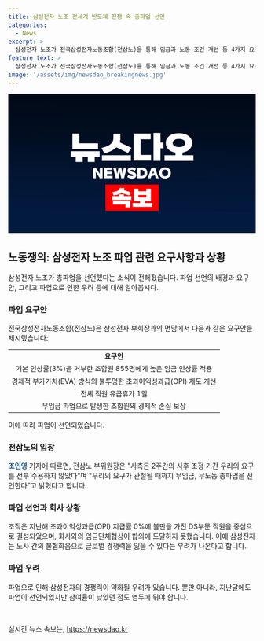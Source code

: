 ```yaml
---
title: 삼성전자 노조 전세계 반도체 전쟁 속 총파업 선언
categories:
  - News
excerpt: >
  삼성전자 노조가 전국삼성전자노동조합(전삼노)을 통해 임금과 노동 조건 개선 등 4가지 요구안을 제시하고 총파업을 선언했다. 전영현 삼성전자 부회장과의 면담은 실패로 끝났고, 전삼노는 요구가 받아들여지지 않을 때까지 무임금, 무노동 총파업을 밝히며 사측의 타결안을 거부했다. 삼성전자는 불안정한 상황에서 글로벌 경쟁력을 잃지 않기 위해 노사 간의 대화가 중요하다는 우려가 제기되고 있다. (요약문)
feature_text: >
  삼성전자 노조가 전국삼성전자노동조합(전삼노)을 통해 임금과 노동 조건 개선 등 4가지 요구안을 제시하고 총파업을 선언했다. 전영현 삼성전자 부회장과의 면담은 실패로 끝났고, 전삼노는 요구가 받아들여지지 않을 때까지 무임금, 무노동 총파업을 밝히며 사측의 타결안을 거부했다. 삼성전자는 불안정한 상황에서 글로벌 경쟁력을 잃지 않기 위해 노사 간의 대화가 중요하다는 우려가 제기되고 있다. (요약문)
image: '/assets/img/newsdao_breakingnews.jpg'
---
```


<p><img src="/assets/img/newsdao_breakingnews.jpg" alt="firstkoreanews 속보" /></p>

<h2 data-ke-size="size26">노동쟁의: 삼성전자 노조 파업 관련 요구사항과 상황</h2>

<p data-ke-size="size16">삼성전자 노조가 총파업을 선언했다는 소식이 전해졌습니다. 파업 선언의 배경과 요구안, 그리고 파업으로 인한 우려 등에 대해 알아봅시다.</p>

<h3>파업 요구안</h3>

<p data-ke-size="size16">전국삼성전자노동조합(전삼노)은 삼성전자 부회장과의 면담에서 다음과 같은 요구안을 제시했습니다: </p>

<table>
    <tr>
        <td style="text-align: center; height: 17px;"><b>요구안</b></td>
    </tr>
    <tr>
        <td style="text-align: center; height: 17px;">기본 인상률(3%)을 거부한 조합원 855명에게 높은 임금 인상률 적용</td>
    </tr>
    <tr>
        <td style="text-align: center; height: 17px;">경제적 부가가치(EVA) 방식의 불투명한 초과이익성과급(OPI) 제도 개선</td>
    </tr>
    <tr>
        <td style="text-align: center; height: 17px;">전체 직원 유급휴가 1일</td>
    </tr>
    <tr>
        <td style="text-align: center; height: 17px;">무임금 파업으로 발생한 조합원의 경제적 손실 보상</td>
    </tr>
</table>

<p data-ke-size="size16">이에 따라 파업이 선언되었습니다.</p>

<h3>전삼노의 입장</h3>

<p data-ke-size="size16"><b><span style="color: #1a5490;">조인영</span></b> 기자에 따르면, 전삼노 부위원장은 "사측은 2주간의 사후 조정 기간 우리의 요구를 전부 수용하지 않았다"며 "우리의 요구가 관철될 때까지 무임금, 무노동 총파업을 선언한다"고 밝혔다고 합니다.</p>

<h3>파업 선언과 회사 상황</h3>

<p data-ke-size="size16">조직은 지난해 초과이익성과급(OPI) 지급률 0%에 불만을 가진 DS부문 직원을 중심으로 결성되었으며, 회사와의 임금단체협상이 합의에 도달하지 못했습니다. 이에 삼성전자는 노사 간의 불협화음으로 글로벌 경쟁력을 잃을 수 있다는 우려가 나온다고 합니다.</p>

<h3>파업 우려</h3>

<p data-ke-size="size16">파업으로 인해 삼성전자의 경쟁력이 약화될 우려가 있습니다. 뿐만 아니라, 지난달에도 파업이 선언되었지만 참여율이 낮았던 점도 염두에 둬야 합니다.</p>

<p data-ke-size="size16">&nbsp;</p>
실시간 뉴스 속보는, <a href="https://newsdao.kr" rel="dofollow">https://newsdao.kr</a>


